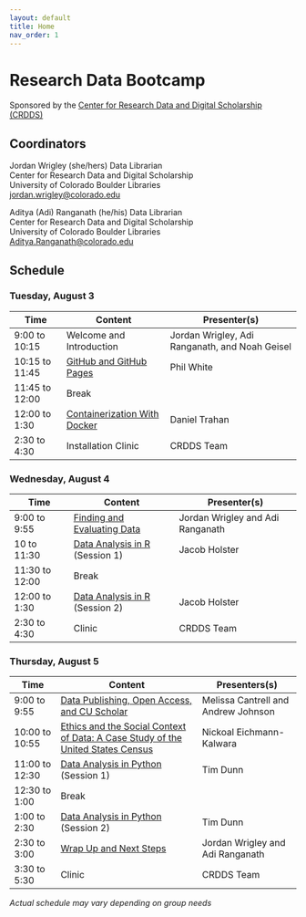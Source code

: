 ```yaml
---
layout: default
title: Home
nav_order: 1
---
```

# Research Data Bootcamp
Sponsored by the [Center for Research Data and Digital Scholarship (CRDDS)](https://www.colorado.edu/crdds/)

## Coordinators

Jordan Wrigley (she/hers)
Data Librarian  
Center for Research Data and Digital Scholarship  
University of Colorado Boulder Libraries  
[jordan.wrigley@colorado.edu](mailto:jordan.wrigley@colorado.edu)

Aditya (Adi) Ranganath (he/his)
Data Librarian  
Center for Research Data and Digital Scholarship  
University of Colorado Boulder Libraries  
[Aditya.Ranganath@colorado.edu](mailto:Aditya.Ranganath@colorado.edu)

## Schedule

### Tuesday, August 3

| Time | Content|Presenter(s)|
| --- | ---|----|
| 9:00 to 10:15 | Welcome and Introduction|Jordan Wrigley, Adi Ranganath, and Noah Geisel|
| 10:15 to 11:45 | [GitHub and GitHub Pages](content/git_github.html)|Phil White
|11:45 to 12:00|Break|
| 12:00 to 1:30 | [Containerization With Docker](content/docker.html)|Daniel Trahan
| 2:30 to 4:30| Installation Clinic| CRDDS Team

### Wednesday, August 4

| Time | Content|Presenter(s)|
| --- | ---|----|
| 9:00 to 9:55 | [Finding and Evaluating Data](content/finding-data.html)| Jordan Wrigley and Adi Ranganath|
| 10 to 11:30 | [Data Analysis in R](content/data-analysis-in-R.html) (Session 1)|Jacob Holster|
| 11:30 to 12:00 | Break|
| 12:00 to 1:30 | [Data Analysis in R](content/data-analysis-in-R.html) (Session 2)|Jacob Holster|
| 2:30 to 4:30 | Clinic| CRDDS Team

### Thursday, August 5

| Time | Content|Presenters(s)
| --- | ---|----|
| 9:00 to 9:55 | [Data Publishing, Open Access, and CU Scholar](content/data-publishing-CU-scholar.html)|Melissa Cantrell and Andrew Johnson|
| 10:00 to 10:55 | [Ethics and the Social Context of Data: A Case Study of the United States Census](content/census_data_ethics.html)|Nickoal Eichmann-Kalwara|
| 11:00 to 12:30 | [Data Analysis in Python](content/data-analysis-in-python.html) (Session 1)| Tim Dunn|
| 12:30 to 1:00 | Break|
| 1:00 to 2:30 | [Data Analysis in Python](content/data-analysis-in-python.html) (Session 2)|Tim Dunn|
| 2:30 to 3:00|[Wrap Up and Next Steps](content/wrap-up.html)|Jordan Wrigley and Adi Ranganath|
|3:30 to 5:30| Clinic| CRDDS Team

_Actual schedule may vary depending on group needs_  
